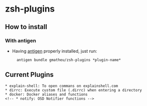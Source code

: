 zsh-plugins
=======================

How to install
--------------

### With antigen

* Having [antigen](http://github.com/zsh-users/antigen) properly installed, just run:

        antigen bundle gmatheu/zsh-plugins *plugin-name*

Current Plugins
---------------

    * explain-shell: To open commans on explainshell.com
    * dirrc: Execute custom file (.dirrc) when entering a directory
    * docker: Docker aliases and functions
    <!-- * notify: OSD Notifier functions -->
